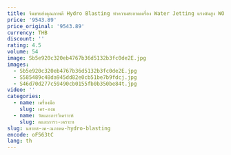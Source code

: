 ```yaml
---
title: จีนขายส่งคุณภาพดี Hydro Blasting ทําความสะอาดเครื่อง Water Jetting แรงดันสูง WOMA UHP 18 มม.ปั๊มท่องเที่ยวแหวน
price: '9543.89'
price_original: '9543.89'
currency: THB
discount: ''
rating: 4.5
volume: 54
image: Sb5e920c320eb4767b36d5132b3fc0de2E.jpg
images:
  - Sb5e920c320eb4767b36d5132b3fc0de2E.jpg
  - S585489c48da945dd82e0cb51be7b9fdcj.jpg
  - S46d70d277c59490cb0155fb0b350be84t.jpg
video: ''
categories:
  - name: เครื่องมือ
    slug: เคร-องม
  - name: วัดและการวิเคราะห์
    slug: ดและการว-เคราะห
slug: นขายส-งค-ณภาพด-hydro-blasting
encode: oF563tC
lang: th
---
```

  